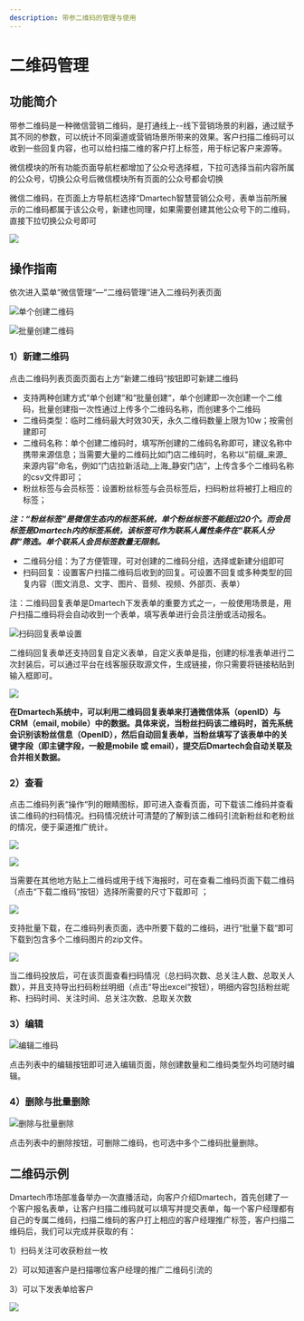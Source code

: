 ```yaml
---
description: 带参二维码的管理与使用
---
```


# 二维码管理

## 功能简介

带参二维码是一种微信营销二维码，是打通线上--线下营销场景的利器，通过赋予其不同的参数，可以统计不同渠道或营销场景所带来的效果。客户扫描二维码可以收到一些回复内容，也可以给扫描二维的客户打上标签，用于标记客户来源等。

微信模块的所有功能页面导航栏都增加了公众号选择框，下拉可选择当前内容所属的公众号，切换公众号后微信模块所有页面的公众号都会切换

微信二维码，在页面上方导航栏选择“Dmartech智慧营销公众号，表单当前所展示的二维码都属于该公众号，新建也同理，如果需要创建其他公众号下的二维码，直接下拉切换公众号即可

![](../.gitbook/assets/image%20%28484%29.png)

## **操作指南**

依次进入菜单“微信管理“—“二维码管理“进入二维码列表页面

![&#x5355;&#x4E2A;&#x521B;&#x5EFA;&#x4E8C;&#x7EF4;&#x7801;](../.gitbook/assets/image%20%2857%29.png)

![&#x6279;&#x91CF;&#x521B;&#x5EFA;&#x4E8C;&#x7EF4;&#x7801;](../.gitbook/assets/111.png)

### **1）新建二维码**

点击二维码列表页面页面右上方“新建二维码“按钮即可新建二维码

* 支持两种创建方式“单个创建“和“批量创建“，单个创建即一次创建一个二维码，批量创建指一次性通过上传多个二维码名称，而创建多个二维码
* 二维码类型：临时二维码最大时效30天，永久二维码数量上限为10w；按需创建即可
* 二维码名称：单个创建二维码时，填写所创建的二维码名称即可，建议名称中携带来源信息；当需要大量的二维码比如门店二维码时，名称以“前缀\_来源\_来源内容”命名，例如“门店拉新活动\_上海\_静安门店”，上传含多个二维码名称的csv文件即可；
* 粉丝标签与会员标签：设置粉丝标签与会员标签后，扫码粉丝将被打上相应的标签；

_**注：“粉丝标签”是微信生态内的标签系统，单个粉丝标签不能超过20个。而会员标签是Dmartech内的标签系统，该标签可作为联系人属性条件在“联系人分群”筛选。单个联系人会员标签数量无限制。**_

* 二维码分组：为了方便管理，可对创建的二维码分组，选择或新建分组即可
* 扫码回复：设置客户扫描二维码后收到的回复。可设置不回复或多种类型的回复内容（图文消息、文字、图片、音频、视频、外部页、表单）

注：二维码回复表单是Dmartech下发表单的重要方式之一，一般使用场景是，用户扫描二维码将会自动收到一个表单，填写表单进行会员注册或活动报名。

![&#x626B;&#x7801;&#x56DE;&#x590D;&#x8868;&#x5355;&#x8BBE;&#x7F6E;](../.gitbook/assets/image%20%28329%29.png)

二维码回复表单还支持回复自定义表单，自定义表单是指，创建的标准表单进行二次封装后，可以通过平台在线客服获取源文件，生成链接，你只需要将链接粘贴到输入框即可。

![](../.gitbook/assets/07b69e52-0ca4-4d66-b5d1-8fc54412c4ae.jpg)

**在Dmartech系统中，可以利用二维码回复表单来打通微信体系（openID）与CRM（email, mobile）中的数据。具体来说，当粉丝扫码该二维码时，首先系统会识别该粉丝信息（OpenID），然后自动回复表单，当粉丝填写了该表单中的关键字段（即主键字段，一般是mobile 或 email），提交后Dmartech会自动关联及合并相关数据。**

### 2）查看

点击二维码列表“操作“列的眼睛图标，即可进入查看页面，可下载该二维码并查看该二维码的扫码情况。扫码情况统计可清楚的了解到该二维码引流新粉丝和老粉丝的情况，便于渠道推广统计。

![](../.gitbook/assets/image%20%28289%29.png)

![](../.gitbook/assets/image%20%28577%29.png)

当需要在其他地方贴上二维码或用于线下海报时，可在查看二维码页面下载二维码（点击“下载二维码“按钮）选择所需要的尺寸下载即可 ；

![](../.gitbook/assets/image%20%28349%29.png)

支持批量下载，在二维码列表页面，选中所要下载的二维码，进行“批量下载“即可下载到包含多个二维码图片的zip文件。

![](../.gitbook/assets/image%20%28375%29.png)

当二维码投放后，可在该页面查看扫码情况（总扫码次数、总关注人数、总取关人数），并且支持导出扫码粉丝明细（点击“导出excel“按钮），明细内容包括粉丝昵称、扫码时间、关注时间、总关注次数、总取关次数

### 3）编辑

![&#x7F16;&#x8F91;&#x4E8C;&#x7EF4;&#x7801;](../.gitbook/assets/image%20%28198%29.png)

点击列表中的编辑按钮即可进入编辑页面，除创建数量和二维码类型外均可随时编辑。

### 4）删除与批量删除

![&#x5220;&#x9664;&#x4E0E;&#x6279;&#x91CF;&#x5220;&#x9664;](../.gitbook/assets/image%20%28255%29.png)

点击列表中的删除按钮，可删除二维码，也可选中多个二维码批量删除。

## 二维码示例

Dmartech市场部准备举办一次直播活动，向客户介绍Dmartech，首先创建了一个客户报名表单，让客户扫描二维码就可以填写并提交表单，每一个客户经理都有自己的专属二维码，扫描二维码的客户打上相应的客户经理推广标签，客户扫描二维码后，我们可以完成并获取的有：

1）扫码关注可收获粉丝一枚

2）可以知道客户是扫描哪位客户经理的推广二维码引流的

3）可以下发表单给客户

![](../.gitbook/assets/image%20%28380%29.png)

